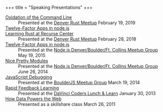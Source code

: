 +++
title = "Speaking Presentations"
+++
<dl class="talks">
  <dt><a href="/rust-cli-2019/">Oxidation of the Command Line</a></dt>
  <dd>Presented at the <a href="https://www.meetup.com/Rust-Boulder-Denver/">Denver Rust Meetup</a> February 19, 2019</dd>
  <dt><a href="/twelve-factor-nodejs">Twelve-Factor Apps in node.js</a></dt>
  <dt><a href="/rust-at-recurse/">Learning Rust at Recurse Center</a></dt>
  <dd>Presented at the <a href="https://www.meetup.com/Rust-Boulder-Denver/">Denver Rust Meetup</a> February 28, 2018</dd>
  <dt><a href="/twelve-factor-nodejs">Twelve-Factor Apps in node.js</a></dt>
  <dd>Presented at the <a href="http://www.meetup.com/Node-js-Denver-Boulder/">Node.js Denver/Boulder/Ft. Collins Meetup Group</a> May 19, 2015</dd>
  <dt><a href="/npm-gold">Nice Pretty Modules</a></dt>
  <dd>Presented at the <a href="http://www.meetup.com/Node-js-Denver-Boulder/">Node.js Denver/Boulder/Ft. Collins Meetup Group</a> June 26, 2014</dd>
  <dt><a href="/js-debug">JavaScript Debugging</a></dt>
  <dd>Presented at the <a href="http://www.meetup.com/Boulder-JS/">BoulderJS Meetup Group</a> March 19, 2014</dd>
  <dt><a href="/rapid-feedback">Rapid Feedback Learning</a></dt>
  <dd>Presented at the <a href="http://www.meetup.com/DaVinci-Coders/">DaVinci Coders Lunch &amp; Learn</a> January 30, 2013</dd>
  <dt><a href="/web-data">How Data Powers the Web</a></dt>
  <dd>Presented as a skillshare class March 26, 2011</dd>
</dl>
